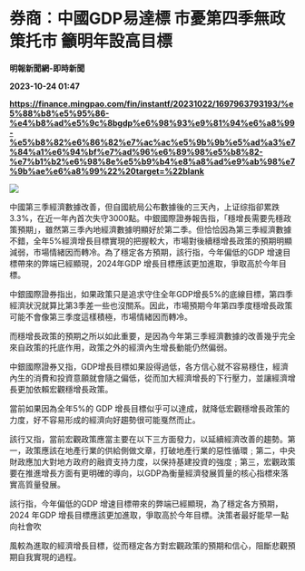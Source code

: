 # 券商︰中國GDP易達標 市憂第四季無政策托市 籲明年設高目標
**明報新聞網-即時新聞**

**2023-10-24 01:47**

**https://finance.mingpao.com/fin/instantf/20231022/1697963793193/%e5%88%b8%e5%95%86-%e4%b8%ad%e5%9c%8bgdp%e6%98%93%e9%81%94%e6%a8%99-%e5%b8%82%e6%86%82%e7%ac%ac%e5%9b%9b%e5%ad%a3%e7%84%a1%e6%94%bf%e7%ad%96%e6%89%98%e5%b8%82-%e7%b1%b2%e6%98%8e%e5%b9%b4%e8%a8%ad%e9%ab%98%e7%9b%ae%e6%a8%99%22%20target=%22blank**

![](https://fs.mingpao.com/fin/20231022/s00010/614324e80c028752b506633c78ca77f6.jpg)

中國第三季經濟數據改善，但自國統局公布數據後的三天內，上证综指卻累跌3.3%，在近一年內首次失守3000點。中銀國際證券報告指，「穩增長需要先穩政策預期」，雖然第三季內地經濟數據明顯好於第二季。但恰恰因為第三季經濟數據不錯，全年5%經濟增長目標實現的把握較大，市場對後續穩增長政策的預期明顯減弱，市場情緒因而轉冷。為了穩定各方預期，該行指，今年偏低的GDP 增速目標帶來的弊端已經顯現，2024年GDP 增長目標應該更加進取，爭取高於今年目標。

中銀國際證券指出，如果政策只是追求守住全年GDP增長5%的底線目標，第四季經濟狀況就算比第3季差一些也沒關系。因此，市場預期今年第四季度穩增長政策可能不會像第三季度這樣積極，市場情緒因而轉冷。

而穩增長政策的預期之所以如此重要，是因為今年第三季經濟數據的改善幾乎完全來自政策的托底作用，政策之外的經濟內生增長動能仍然偏弱。

中銀國際證券又指，GDP增長目標如果設得過低，各方信心就不容易穩住，經濟內生的消費和投資意願就會隨之偏低，從而加大經濟增長的下行壓力，並讓經濟增長更加依賴宏觀穩增長政策。

當前如果因為全年5%的 GDP 增長目標似乎可以達成，就降低宏觀穩增長政策的力度，好不容易形成的經濟向好趨勢很可能戛然而止。

該行又指，當前宏觀政策應當主要在以下三方面發力，以延續經濟改善的趨勢。第一，政策應該在地產行業的供給側做文章，打破地產行業的惡性循環﹔第二，中央財政應加大對地方政府的融資支持力度，以保持基建投資的強度﹔第三，宏觀政策要在推進增長方面有更明確的導向，以GDP為衡量經濟發展質量的核心指標來落實高質量發展。

該行指，今年偏低的GDP 增速目標帶來的弊端已經顯現，為了穩定各方預期，2024 年GDP 增長目標應該更加進取，爭取高於今年目標。決策者最好能早一點向社會吹

風較為進取的經濟增長目標，從而穩定各方對宏觀政策的預期和信心，阻斷悲觀預期自我實現的過程。